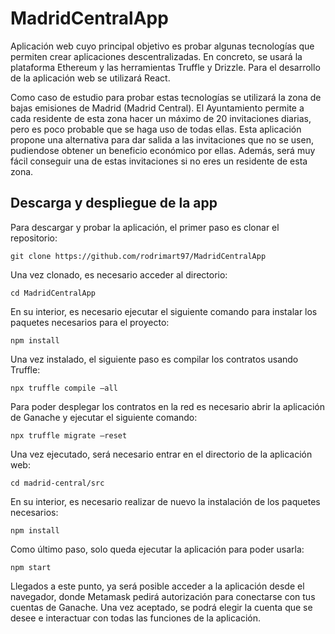 # MadridCentralApp

Aplicación web cuyo principal objetivo es probar algunas tecnologías que permiten crear aplicaciones descentralizadas. 
En concreto, se usará la plataforma Ethereum y las herramientas Truffle y Drizzle. Para el desarrollo de la aplicación 
web se utilizará React.

Como caso de estudio para probar estas tecnologías se utilizará la zona de bajas emisiones de Madrid (Madrid Central). 
El Ayuntamiento permite a cada residente de esta zona hacer un máximo de 20 invitaciones diarias, pero es poco probable
que se haga uso de todas ellas. Esta aplicación propone una alternativa para dar salida a las invitaciones que no se usen, 
pudiendose obtener un beneficio económico por ellas. Además, será muy fácil conseguir una de estas invitaciones si no eres
un residente de esta zona.

## Descarga y despliegue de la app

Para descargar y probar la aplicación, el primer paso es clonar el repositorio:

```
git clone https://github.com/rodrimart97/MadridCentralApp
```

Una vez clonado, es necesario acceder al directorio:

```
cd MadridCentralApp
```

En su interior, es necesario ejecutar el siguiente comando para instalar los paquetes necesarios para el proyecto:

```
npm install
```

Una vez instalado, el siguiente paso es compilar los contratos usando Truffle:

```
npx truffle compile –all
```

Para poder desplegar los contratos en la red es necesario abrir la aplicación de Ganache y ejecutar el siguiente comando:

```
npx truffle migrate –reset
```

Una vez ejecutado, será necesario entrar en el directorio de la aplicación web:

```
cd madrid-central/src
```

En su interior, es necesario realizar de nuevo la instalación de los paquetes necesarios:

```
npm install
```

Como último paso, solo queda ejecutar la aplicación para poder usarla:

```
npm start
```

Llegados a este punto, ya será posible acceder a la aplicación desde el navegador, donde Metamask pedirá autorización
para conectarse con tus cuentas de Ganache. Una vez aceptado, se podrá elegir la cuenta que se desee e interactuar con 
todas las funciones de la aplicación.




